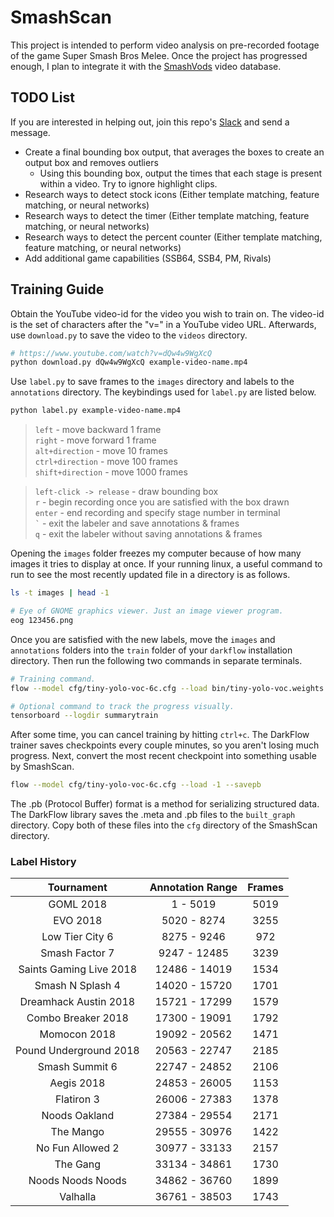 # SmashScan

This project is intended to perform video analysis on pre-recorded footage of the game Super Smash Bros Melee. Once the project has progressed enough, I plan to integrate it with the [SmashVods](http://smashvods.com/) video database.

## TODO List
If you are interested in helping out, join this repo's [Slack](https://smashscan.slack.com/) and send a message.
+ Create a final bounding box output, that averages the boxes to create an output box and removes outliers
  + Using this bounding box, output the times that each stage is present within a video. Try to ignore highlight clips.
+ Research ways to detect stock icons (Either template matching, feature matching, or neural networks)
+ Research ways to detect the timer (Either template matching, feature matching, or neural networks)
+ Research ways to detect the percent counter (Either template matching, feature matching, or neural networks)
+ Add additional game capabilities (SSB64, SSB4, PM, Rivals)

## Training Guide

Obtain the YouTube video-id for the video you wish to train on. The video-id is the set of characters after the "v=" in a YouTube video URL. Afterwards, use `download.py` to save the video to the `videos` directory.

``` bash
# https://www.youtube.com/watch?v=dQw4w9WgXcQ
python download.py dQw4w9WgXcQ example-video-name.mp4
```

Use `label.py` to save frames to the `images` directory and labels to the `annotations` directory. The keybindings used for `label.py` are listed below.

``` bash
python label.py example-video-name.mp4
```

>`left` - move backward 1 frame  
`right` - move forward 1 frame  
`alt+direction` - move 10 frames  
`ctrl+direction` - move 100 frames  
`shift+direction` - move 1000 frames  

>`left-click -> release` - draw bounding box  
`r` - begin recording once you are satisfied with the box drawn  
`enter` - end recording and specify stage number in terminal  
`` ` `` - exit the labeler and save annotations & frames  
`q` - exit the labeler without saving annotations & frames  

Opening the `images` folder freezes my computer because of how many images it tries to display at once. If your running linux, a useful command to run to see the most recently updated file in a directory is as follows.

```bash
ls -t images | head -1

# Eye of GNOME graphics viewer. Just an image viewer program.
eog 123456.png
```

Once you are satisfied with the new labels, move the `images` and `annotations` folders into the `train` folder of your `darkflow` installation directory. Then run the following two commands in separate terminals.

```bash
# Training command.
flow --model cfg/tiny-yolo-voc-6c.cfg --load bin/tiny-yolo-voc.weights --train --annotation train/annotations --dataset train/images --epoch 100 --gpu 1.0 --summary summary

# Optional command to track the progress visually.
tensorboard --logdir summarytrain
```

After some time, you can cancel training by hitting `ctrl+c`. The DarkFlow trainer saves checkpoints every couple minutes, so you aren't losing much progress. Next, convert the most recent checkpoint into something usable by SmashScan.

``` bash
flow --model cfg/tiny-yolo-voc-6c.cfg --load -1 --savepb
```

The .pb (Protocol Buffer) format is a method for serializing structured data. The DarkFlow library saves the .meta and .pb files to the `built_graph` directory. Copy both of these files into the `cfg` directory of the SmashScan directory.

### Label History

| Tournament | Annotation Range | Frames |
| :--------: | :----------: | :--------------: |
| GOML 2018 | 1 - 5019 | 5019 |
| EVO 2018 | 5020 - 8274 | 3255 |
| Low Tier City 6 | 8275 - 9246 | 972 |
| Smash Factor 7 | 9247 - 12485 | 3239 |
| Saints Gaming Live 2018 | 12486 - 14019 | 1534 |
| Smash N Splash 4 | 14020 - 15720 | 1701 |
| Dreamhack Austin 2018 | 15721 - 17299 | 1579 |
| Combo Breaker 2018 | 17300 - 19091 | 1792 |
| Momocon 2018 | 19092 - 20562 | 1471 |
| Pound Underground 2018 | 20563 - 22747 | 2185 |
| Smash Summit 6 | 22747 - 24852 | 2106 |
| Aegis 2018 | 24853 - 26005 | 1153 |
| Flatiron 3 | 26006 - 27383 | 1378 |
| Noods Oakland | 27384 - 29554 | 2171 |
| The Mango | 29555 - 30976 | 1422 |
| No Fun Allowed 2 | 30977 - 33133 | 2157 |
| The Gang | 33134 - 34861 | 1730 |
| Noods Noods Noods | 34862 - 36760 | 1899 |
| Valhalla | 36761 - 38503 | 1743 |

